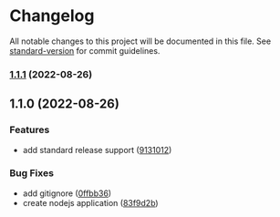 # Changelog

All notable changes to this project will be documented in this file. See [standard-version](https://github.com/conventional-changelog/standard-version) for commit guidelines.

### [1.1.1](https://github.com/okuehne/cc-test/compare/v1.1.0...v1.1.1) (2022-08-26)

## 1.1.0 (2022-08-26)


### Features

* add standard release support ([9131012](https://github.com/okuehne/cc-test/commit/91310129a8f4d79b283251a9f7ada14ca95497e9))


### Bug Fixes

* add gitignore ([0ffbb36](https://github.com/okuehne/cc-test/commit/0ffbb3650fd117ce25e6f8676b61c527083d9e93))
* create nodejs application ([83f9d2b](https://github.com/okuehne/cc-test/commit/83f9d2b426769efa6f659e6500fddc1a4749077a))
